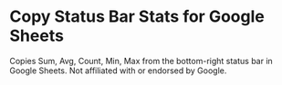 # Copy Status Bar Stats for Google Sheets
Copies Sum, Avg, Count, Min, Max from the bottom-right status bar in Google Sheets. Not affiliated with or endorsed by Google.
